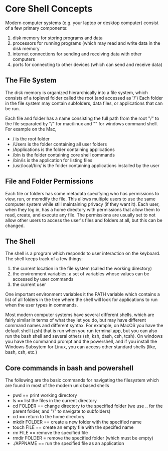 # Core Shell Concepts

Modern computer systems (e.g. your laptop or desktop computer) consist of a few primary components:
1. disk memory for storing programs and data
2. processors for running programs (which may read and write data in the disk memory
3. internet connections for sending and receiving data with other computers 
4. ports for connecting to other devices (which can send and receive data)

## The File System
The disk memory is organized hierarchically into a file system,
which consists of a toplevel folder called the root (and accessed as '/')
Each folder in the file system may contain subfolders, data files, or applications that can be run.

Each file and folder has a name consisting the full path from the root "/" to the file separated by "/" for mac/linux and "\" for windows command shell.
For example on the Mac, 
* / is the root folder
* /Users is the folder containing all user folders
* /Applications is the folder containing applications
* /bin is the folder containing core shell commands
* /bin/ls is the application for listing files
* /usr/local/bin/ is the folder containing applications installed by the user

## File and Folder Permissions
Each file or folders has some metadata specifying who has permissions to view, run, or momdify the file.
This allows multiple users to use the same computer system while still maintaining privacy (if they want it).
Each user, when they log in, has a home directory with permissions that allow them to read, create, and execute any file.
The permissions are usually set to not allow other users to access the user's files and folders at all, but this can be changed.

## The Shell 
The shell is a program which responds to user interaction on the keyboard.
The shell keeps track of a few things:
1. the current location in the file system (called the working directory)
2. the environment variables: a set of variables whose values can be accessed by user commands
3. the current user

One important environment variables it the PATH variable which contains a list of all folders in the tree
where the shell will look for applications to run when the user types in commands.

Most modern computer systems have several different shells, which are fairly similar in terms of what they let you do, but may have different command names and different syntax. For example, on MacOS you have the default shell (zsh) that is run when you run terminal.app, but you can also run the bash shell and several others (sh, ksh, dash, csh, tcsh). On windows you have the commannd prompt and the powershell, and if you install the Windows Subsytem for Linux, you can access other standard shells (like, bash, csh, etc.)

## Core commands in bash and powershell
The following are the basic commands for navigating the filesystem which are found in most of the modern unix based shells

* pwd == print working directory
* ls  == list the files in the current directory
* cd FOLDER == change directory to the specified folder (we use .. for the parent folder, and "/" to navigate to subfolders)
* cd == return to the home directory
* mkdir FOLDER == create a new folder with the specified name
* touch FILE == create an empty file with the specifed name
* rm FILE == remove the specified file
* rmdir FOLDER = remove the specified folder (which must be empty)
* ./APPNAME == run the specified file as an application




